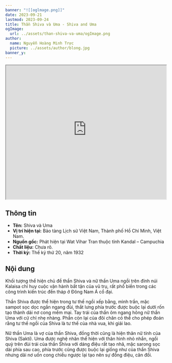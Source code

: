```yaml
---
banner: "![[oglmage.png]]"
date: 2023-09-21
lastmod: 2023-09-24
title: Thần Shiva và Uma - Shiva and Uma
ogImage:
  url: ../assets/than-shiva-va-uma/ogImage.png
author:
  name: Nguyễn Hoàng Minh Trực
  picture: ../assets/author/blong.jpg
banner_y: 
---
```

<iframe src="https://projectscanner.streamlit.app/Than-Shiva-va-Uma/?embed=true" style="height:420px;width:100%;"></iframe>

## Thông tin
- **Tên:** Shiva và Uma
- **Vị trí hiện tại:** Bảo tàng Lịch sử Việt Nam, Thành phố Hồ Chí Minh, Việt Nam.
- **Nguồn gốc:** Phát hiện tại Wat Vihar Tran thuộc tỉnh Kandal – Campuchia
- **Chất liệu:** Chưa rõ.
- **Thời kỳ:** Thế kỷ thứ 20, năm 1932

## Nội dung
Khối tượng thể hiện chủ đề thần Shiva và nữ thần Uma ngồi trên đỉnh núi Kalaisa chỉ huy cuộc vận hành bất tận của vũ trụ, rất phổ biến trong các công trình kiến trúc đền tháp ở Đông Nam Á cổ đại. 

Thần Shiva được thể hiện trong tư thế ngồi xếp bằng, mình trần, mặc sampot sọc dọc ngắn ngang đùi, thắt lưng phía trước được buộc lại dưới rốn tạo thành dải nơ cong mềm mại. Tay trái của thần ôm ngang hông nữ thần Uma với cử chỉ nhẹ nhàng. Phần còn lại của đôi chân có thể cho phép đoán rằng tư thế ngồi của Shiva là tư thế của nhà vua, khi giải lao. 

Nữ thần Uma là vợ của thần Shiva, đồng thời cũng là hiện thân nữ tính của Shiva (Sakti). Uma được nghệ nhân thể hiện với thân hình nhỏ nhắn, ngồi quỳ trên đùi trái của thần Shiva với dáng điệu rất tao nhã, mặc sarong sọc dài phía sau cao, phía trước cũng được buộc lại giống như của thần Shiva nhưng dãi nơ uốn cong chiều ngược lại tạo nên sự đồng điệu, cân đối.